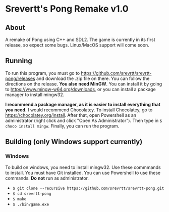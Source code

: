# Srevertt's Pong Remake v1.0
## About
 A remake of Pong using C++ and SDL2. The game is currently in its first
 release, so expect some bugs. Linux/MacOS support will come soon.

 ## Running
 To run this program, you must go to https://github.com/srevrtt/srevrtt-pong/releases and download the .zip file on there. You can follow the directions on the release. **You also need MinGW**. You can install it by going to https://www.mingw-w64.org/downloads, or you can install a package manager to install mingw32. 
 
 **I recommend a package manager, as it is easier to install everything that you need.** I would recommend Chocolatey. To install Chocolatey, go to https://chocolatey.org/install. After that, open Powershell as an administrator (right click and click "Open As Administrator"). Then type in `$ choco install mingw`. Finally, you can run the program.

 ## Building (only Windows support currently)
 ### Windows
To build on windows, you need to install mingw32. Use these commmands to install. You must have Git installed. You can use Powershell to use these commands. **Do not** run as administrator.

- `$ git clone --recursive https://github.com/srevrtt/srevrtt-pong.git`
- `$ cd srevrtt-pong`
- `$ make`
- `$ ./bin/game.exe`

